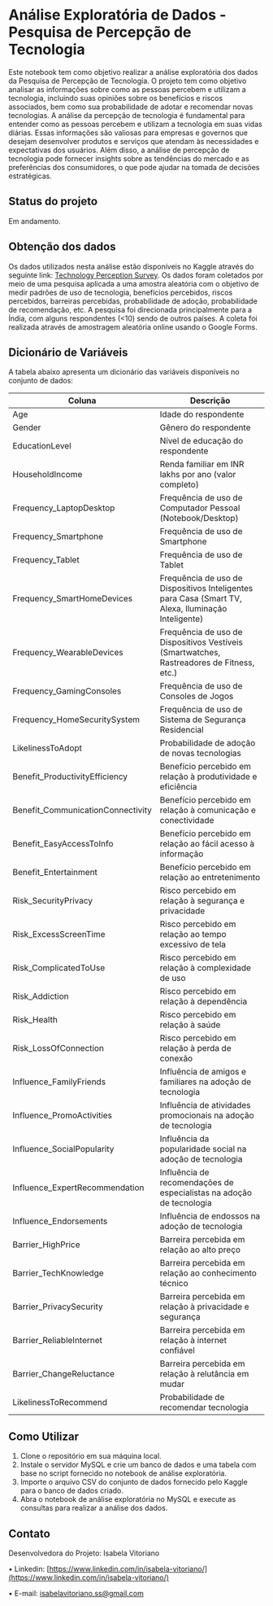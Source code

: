 # Análise Exploratória de Dados - Pesquisa de Percepção de Tecnologia

Este notebook tem como objetivo realizar a análise exploratória dos dados da Pesquisa de Percepção de Tecnologia. O projeto tem como objetivo analisar as informações sobre como as pessoas percebem e utilizam a tecnologia, incluindo suas opiniões sobre os benefícios e riscos associados, bem como sua probabilidade de adotar e recomendar novas tecnologias. A análise da percepção de tecnologia é fundamental para entender como as pessoas percebem e utilizam a tecnologia em suas vidas diárias. Essas informações são valiosas para empresas e governos que desejam desenvolver produtos e serviços que atendam às necessidades e expectativas dos usuários. Além disso, a análise de percepção de tecnologia pode fornecer insights sobre as tendências do mercado e as preferências dos consumidores, o que pode ajudar na tomada de decisões estratégicas.

## Status do projeto

Em andamento.

## Obtenção dos dados

Os dados utilizados nesta análise estão disponíveis no Kaggle através do seguinte link: [Technology Perception Survey](https://www.kaggle.com/datasets/mrcalvinwhite/technology-perception-survey). Os dados foram coletados por meio de uma pesquisa aplicada a uma amostra aleatória com o objetivo de medir padrões de uso de tecnologia, benefícios percebidos, riscos percebidos, barreiras percebidas, probabilidade de adoção, probabilidade de recomendação, etc. A pesquisa foi direcionada principalmente para a Índia, com alguns respondentes (<10) sendo de outros países. A coleta foi realizada através de amostragem aleatória online usando o Google Forms.

## Dicionário de Variáveis

A tabela abaixo apresenta um dicionário das variáveis disponíveis no conjunto de dados:

| Coluna                              | Descrição                                         |
|-------------------------------------|---------------------------------------------------|
| Age                                 | Idade do respondente                              |
| Gender                              | Gênero do respondente                             |
| EducationLevel                      | Nível de educação do respondente                  |
| HouseholdIncome                     | Renda familiar em INR lakhs por ano (valor completo) |
| Frequency_LaptopDesktop             | Frequência de uso de Computador Pessoal (Notebook/Desktop) |
| Frequency_Smartphone                | Frequência de uso de Smartphone                   |
| Frequency_Tablet                    | Frequência de uso de Tablet                       |
| Frequency_SmartHomeDevices          | Frequência de uso de Dispositivos Inteligentes para Casa (Smart TV, Alexa, Iluminação Inteligente) |
| Frequency_WearableDevices           | Frequência de uso de Dispositivos Vestíveis (Smartwatches, Rastreadores de Fitness, etc.) |
| Frequency_GamingConsoles            | Frequência de uso de Consoles de Jogos            |
| Frequency_HomeSecuritySystem        | Frequência de uso de Sistema de Segurança Residencial |
| LikelinessToAdopt                   | Probabilidade de adoção de novas tecnologias      |
| Benefit_ProductivityEfficiency      | Benefício percebido em relação à produtividade e eficiência |
| Benefit_CommunicationConnectivity   | Benefício percebido em relação à comunicação e conectividade |
| Benefit_EasyAccessToInfo            | Benefício percebido em relação ao fácil acesso à informação |
| Benefit_Entertainment               | Benefício percebido em relação ao entretenimento   |
| Risk_SecurityPrivacy                | Risco percebido em relação à segurança e privacidade |
| Risk_ExcessScreenTime               | Risco percebido em relação ao tempo excessivo de tela |
| Risk_ComplicatedToUse               | Risco percebido em relação à complexidade de uso    |
| Risk_Addiction                      | Risco percebido em relação à dependência           |
| Risk_Health                         | Risco percebido em relação à saúde                 |
| Risk_LossOfConnection               | Risco percebido em relação à perda de conexão      |
| Influence_FamilyFriends             | Influência de amigos e familiares na adoção de tecnologia |
| Influence_PromoActivities           | Influência de atividades promocionais na adoção de tecnologia |
| Influence_SocialPopularity          | Influência da popularidade social na adoção de tecnologia |
| Influence_ExpertRecommendation      | Influência de recomendações de especialistas na adoção de tecnologia |
| Influence_Endorsements              | Influência de endossos na adoção de tecnologia      |
| Barrier_HighPrice                   | Barreira percebida em relação ao alto preço         |
| Barrier_TechKnowledge               | Barreira percebida em relação ao conhecimento técnico |
| Barrier_PrivacySecurity             | Barreira percebida em relação à privacidade e segurança |
| Barrier_ReliableInternet            | Barreira percebida em relação à internet confiável   |
| Barrier_ChangeReluctance            | Barreira percebida em relação à relutância em mudar  |
| LikelinessToRecommend               | Probabilidade de recomendar tecnologia             |

## Como Utilizar

1. Clone o repositório em sua máquina local.
2. Instale o servidor MySQL e crie um banco de dados e uma tabela com base no script fornecido no notebook de análise exploratória.
3. Importe o arquivo CSV do conjunto de dados fornecido pelo Kaggle para o banco de dados criado.
4. Abra o notebook de análise exploratória no MySQL e execute as consultas para realizar a análise dos dados.

## Contato

Desenvolvedora do Projeto: Isabela Vitoriano

• Linkedin: [https://www.linkedin.com/in/isabela-vitoriano/](https://www.linkedin.com/in/isabela-vitoriano/)

• E-mail: [isabelavitoriano.ss@gmail.com](isabelavitoriano.ss@gmail.com)
